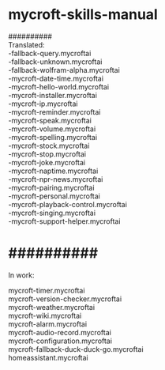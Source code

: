 # mycroft-skills-manual  
##########  
Translated:  
-fallback-query.mycroftai  
-fallback-unknown.mycroftai  
-fallback-wolfram-alpha.mycroftai  
-mycroft-date-time.mycroftai  
-mycroft-hello-world.mycroftai  
-mycroft-installer.mycroftai  
-mycroft-ip.mycroftai  
-mycroft-reminder.mycroftai  
-mycroft-speak.mycroftai  
-mycroft-volume.mycroftai  
-mycroft-spelling.mycroftai  
-mycroft-stock.mycroftai  
-mycroft-stop.mycroftai  
-mycroft-joke.mycroftai  
-mycroft-naptime.mycroftai  
-mycroft-npr-news.mycroftai  
-mycroft-pairing.mycroftai  
-mycroft-personal.mycroftai  
-mycroft-playback-control.mycroftai  
-mycroft-singing.mycroftai  
-mycroft-support-helper.mycroftai  

##########  
=======
In work:  

mycroft-timer.mycroftai  
mycroft-version-checker.mycroftai   
mycroft-weather.mycroftai  
mycroft-wiki.mycroftai  
mycroft-alarm.mycroftai  
mycroft-audio-record.mycroftai  
mycroft-configuration.mycroftai  
mycroft-fallback-duck-duck-go.mycroftai  
homeassistant.mycroftai  
